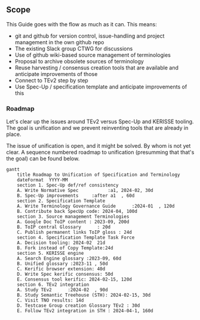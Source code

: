 
[//]: # (Pandoc Formatting Macros)

[//]: # (\mainmatter)

[//]: # (\doctitle)

## Scope

This Guide goes with the flow as much as it can. This means:
- git and github for version control, issue-handling and project management in the own github repo
- The existing Slack group CTWG for discussions
- Use of github wiki-based source management of terminologies
- Proposal to archive obsolete sources of terminology
- Reuse harvesting / consensus creation tools that are available and anticipate improvements of those
- Connect to TEv2 step by step
- Use Spec-Up / specification template and anticipate improvements of this

### Roadmap

Let's clear up the issues around TEv2 versus Spec-Up and KERISSE tooling. The goal is unification and we prevent reinventing tools that are already in place.

The issue of unification is open, and it might be solved. By whom is not yet clear. A sequence numbered roadmap to unification (presumming that that's the goal) can be found below.

```mermaid
gantt
    title Roadmap to Unification of Specification and Terminology
    dateFormat  YYYY-MM
    section 1. Spec-Up def/ref consistency
    A. Write Normative Spec           :a1, 2024-02, 30d
    B. Spec-Up improvements     :after a1  , 60d
    section 2. Specification Template
    A. Write Terminology Governance Guide      :2024-01  , 120d
    B. Contribute back SpecUp code: 2024-04, 100d
    section 3. Source management Terminologies
    A. Google Doc ToIP content : 2023-09, 200d
    B. ToIP central Glossary      : 20d
    C. Publish permanent links ToIP gloss : 24d
    section 4. Specification Template Task Force
    A. Decision tooling: 2024-02  21d
    B. Fork instead of Copy Template:24d
    section 5. KERISSE engine
    A. Search Engine glossary :2023-09, 60d
    B. Unified glossary :2023-11 , 50d
    C. Kerific browser extension: 40d
    D. Write Spec kerific consensus: 50d
    E. Consensus tool kerific: 2024-02-15, 120d
    section 6. TEv2 integration
    A. Study TEv2      :2024-02  , 90d
    B. Study Semantic Treehouse (STH): 2024-02-15, 30d
    C. Visit TNO results: 14d
    D. Testcase Group creation Glossary TEv2 : 30d
    E. Follow TEv2 integration in STH : 2024-04-1, 160d
```